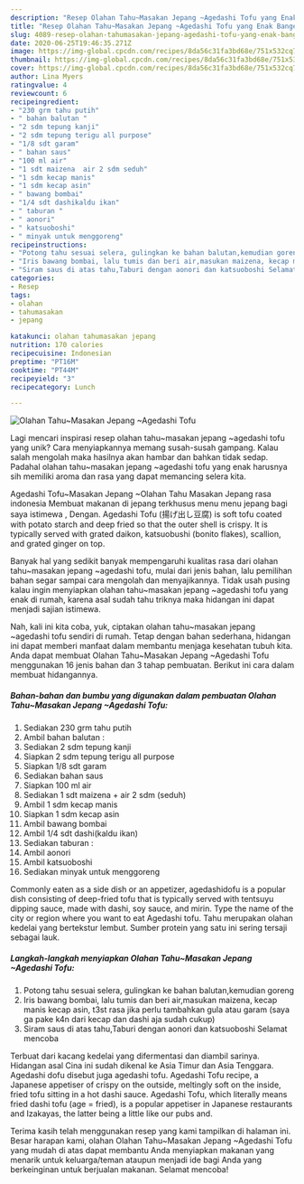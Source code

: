 ```yaml
---
description: "Resep Olahan Tahu~Masakan Jepang ~Agedashi Tofu yang Enak Banget"
title: "Resep Olahan Tahu~Masakan Jepang ~Agedashi Tofu yang Enak Banget"
slug: 4089-resep-olahan-tahumasakan-jepang-agedashi-tofu-yang-enak-banget
date: 2020-06-25T19:46:35.271Z
image: https://img-global.cpcdn.com/recipes/8da56c31fa3bd68e/751x532cq70/olahan-tahumasakan-jepang-agedashi-tofu-foto-resep-utama.jpg
thumbnail: https://img-global.cpcdn.com/recipes/8da56c31fa3bd68e/751x532cq70/olahan-tahumasakan-jepang-agedashi-tofu-foto-resep-utama.jpg
cover: https://img-global.cpcdn.com/recipes/8da56c31fa3bd68e/751x532cq70/olahan-tahumasakan-jepang-agedashi-tofu-foto-resep-utama.jpg
author: Lina Myers
ratingvalue: 4
reviewcount: 6
recipeingredient:
- "230 grm tahu putih"
- " bahan balutan "
- "2 sdm tepung kanji"
- "2 sdm tepung terigu all purpose"
- "1/8 sdt garam"
- " bahan saus"
- "100 ml air"
- "1 sdt maizena  air 2 sdm seduh"
- "1 sdm kecap manis"
- "1 sdm kecap asin"
- " bawang bombai"
- "1/4 sdt dashikaldu ikan"
- " taburan "
- " aonori"
- " katsuoboshi"
- " minyak untuk menggoreng"
recipeinstructions:
- "Potong tahu sesuai selera, gulingkan ke bahan balutan,kemudian goreng"
- "Iris bawang bombai, lalu tumis dan beri air,masukan maizena, kecap manis kecap asin, t3st rasa jika perlu tambahkan gula atau garam (saya ga pake k4n dari kecap dan dashi aja sudah cukup)"
- "Siram saus di atas tahu,Taburi dengan aonori dan katsuoboshi Selamat mencoba"
categories:
- Resep
tags:
- olahan
- tahumasakan
- jepang

katakunci: olahan tahumasakan jepang 
nutrition: 170 calories
recipecuisine: Indonesian
preptime: "PT16M"
cooktime: "PT44M"
recipeyield: "3"
recipecategory: Lunch

---
```



![Olahan Tahu~Masakan Jepang ~Agedashi Tofu](https://img-global.cpcdn.com/recipes/8da56c31fa3bd68e/751x532cq70/olahan-tahumasakan-jepang-agedashi-tofu-foto-resep-utama.jpg)

Lagi mencari inspirasi resep olahan tahu~masakan jepang ~agedashi tofu yang unik? Cara menyiapkannya memang susah-susah gampang. Kalau salah mengolah maka hasilnya akan hambar dan bahkan tidak sedap. Padahal olahan tahu~masakan jepang ~agedashi tofu yang enak harusnya sih memiliki aroma dan rasa yang dapat memancing selera kita.

Agedashi Tofu~Masakan Jepang ~Olahan Tahu Masakan Jepang rasa indonesia Membuat makanan di jepang terkhusus menu menu jepang bagi saya istimewa , Dengan. Agedashi Tofu (揚げ出し豆腐) is soft tofu coated with potato starch and deep fried so that the outer shell is crispy. It is typically served with grated daikon, katsuobushi (bonito flakes), scallion, and grated ginger on top.

Banyak hal yang sedikit banyak mempengaruhi kualitas rasa dari olahan tahu~masakan jepang ~agedashi tofu, mulai dari jenis bahan, lalu pemilihan bahan segar sampai cara mengolah dan menyajikannya. Tidak usah pusing kalau ingin menyiapkan olahan tahu~masakan jepang ~agedashi tofu yang enak di rumah, karena asal sudah tahu triknya maka hidangan ini dapat menjadi sajian istimewa.


Nah, kali ini kita coba, yuk, ciptakan olahan tahu~masakan jepang ~agedashi tofu sendiri di rumah. Tetap dengan bahan sederhana, hidangan ini dapat memberi manfaat dalam membantu menjaga kesehatan tubuh kita. Anda dapat membuat Olahan Tahu~Masakan Jepang ~Agedashi Tofu menggunakan 16 jenis bahan dan 3 tahap pembuatan. Berikut ini cara dalam membuat hidangannya.

<!--inarticleads1-->

##### Bahan-bahan dan bumbu yang digunakan dalam pembuatan Olahan Tahu~Masakan Jepang ~Agedashi Tofu:

1. Sediakan 230 grm tahu putih
1. Ambil  bahan balutan :
1. Sediakan 2 sdm tepung kanji
1. Siapkan 2 sdm tepung terigu all purpose
1. Siapkan 1/8 sdt garam
1. Sediakan  bahan saus
1. Siapkan 100 ml air
1. Sediakan 1 sdt maizena + air 2 sdm (seduh)
1. Ambil 1 sdm kecap manis
1. Siapkan 1 sdm kecap asin
1. Ambil  bawang bombai
1. Ambil 1/4 sdt dashi(kaldu ikan)
1. Sediakan  taburan :
1. Ambil  aonori
1. Ambil  katsuoboshi
1. Sediakan  minyak untuk menggoreng


Commonly eaten as a side dish or an appetizer, agedashidofu is a popular dish consisting of deep-fried tofu that is typically served with tentsuyu dipping sauce, made with dashi, soy sauce, and mirin. Type the name of the city or region where you want to eat Agedashi tofu. Tahu merupakan olahan kedelai yang bertekstur lembut. Sumber protein yang satu ini sering tersaji sebagai lauk. 

<!--inarticleads2-->

##### Langkah-langkah menyiapkan Olahan Tahu~Masakan Jepang ~Agedashi Tofu:

1. Potong tahu sesuai selera, gulingkan ke bahan balutan,kemudian goreng
1. Iris bawang bombai, lalu tumis dan beri air,masukan maizena, kecap manis kecap asin, t3st rasa jika perlu tambahkan gula atau garam (saya ga pake k4n dari kecap dan dashi aja sudah cukup)
1. Siram saus di atas tahu,Taburi dengan aonori dan katsuoboshi Selamat mencoba


Terbuat dari kacang kedelai yang difermentasi dan diambil sarinya. Hidangan asal Cina ini sudah dikenal ke Asia Timur dan Asia Tenggara. Agedashi dofu disebut juga agedashi tofu. Agedashi Tofu recipe, a Japanese appetiser of crispy on the outside, meltingly soft on the inside, fried tofu sitting in a hot dashi sauce. Agedashi Tofu, which literally means fried dashi tofu (age = fried), is a popular appetiser in Japanese restaurants and Izakayas, the latter being a little like our pubs and. 

Terima kasih telah menggunakan resep yang kami tampilkan di halaman ini. Besar harapan kami, olahan Olahan Tahu~Masakan Jepang ~Agedashi Tofu yang mudah di atas dapat membantu Anda menyiapkan makanan yang menarik untuk keluarga/teman ataupun menjadi ide bagi Anda yang berkeinginan untuk berjualan makanan. Selamat mencoba!
